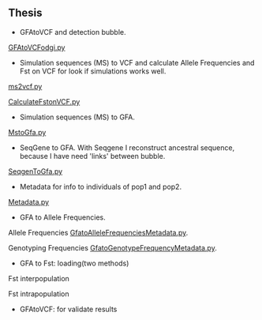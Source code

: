 ## Thesis

- GFAtoVCF and detection bubble.

[GFAtoVCFodgi.py](GFAtoVCFodgi.py)

- Simulation sequences (MS) to VCF and calculate Allele Frequencies and Fst on VCF for look if simulations works well. 

[ms2vcf.py](ms2vcf.py)

[CalculateFstonVCF.py](CalculateFstonVCF.py)

- Simulation sequences (MS) to GFA.
 
[MstoGfa.py](MstoGfa.py)

- SeqGene to GFA. With Seqgene I reconstruct ancestral sequence, because I have need 'links' between bubble.

[SeqgenToGfa.py](SeqgenToGfa.py)

- Metadata for info to individuals of pop1 and pop2.

 [Metadata.py](Metadata.py)

- GFA to Allele Frequencies.

Allele Frequencies [GfatoAlleleFrequenciesMetadata.py](GfatoAlleleFrequenciesMetadata.py).

Genotyping Frequencies [GfatoGenotypeFrequencyMetadata.py](GfatoGenotypeFrequencyMetadata.py).

- GFA to Fst: loading(two methods)

Fst interpopulation

Fst intrapopulation

- GFAtoVCF: for validate results 
